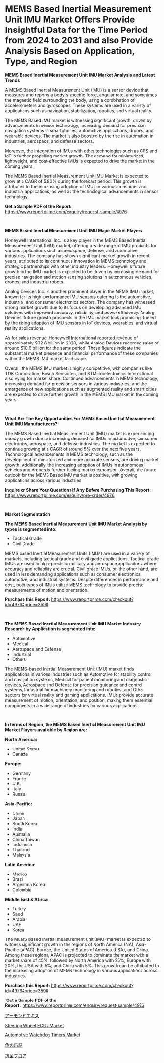 <p><h1>MEMS Based Inertial Measurement Unit IMU Market Offers Provide Insightful Data for the Time Period from 2024 to 2031 and also Provide Analysis Based on Application, Type, and Region</h1></p><p><strong>MEMS Based Inertial Measurement Unit IMU Market Analysis and Latest Trends</strong></p>
<p><p>A MEMS Based Inertial Measurement Unit (IMU) is a sensor device that measures and reports a body's specific force, angular rate, and sometimes the magnetic field surrounding the body, using a combination of accelerometers and gyroscopes. These systems are used in a variety of applications such as navigation, stabilization, robotics, and virtual reality.</p><p>The MEMS Based IMU market is witnessing significant growth, driven by advancements in sensor technology, increasing demand for precision navigation systems in smartphones, automotive applications, drones, and wearable devices. The market is also boosted by the rise in automation in industries, aerospace, and defense sectors.</p><p>Moreover, the integration of IMUs with other technologies such as GPS and IoT is further propelling market growth. The demand for miniaturized, lightweight, and cost-effective IMUs is expected to drive the market in the coming years.</p><p>The MEMS Based Inertial Measurement Unit IMU Market is expected to grow at a CAGR of 5.80% during the forecast period. This growth is attributed to the increasing adoption of IMUs in various consumer and industrial applications, as well as the technological advancements in sensor technology.</p></p>
<p><strong>Get a Sample PDF of the Report:&nbsp;</strong> <a href="https://www.reportprime.com/enquiry/request-sample/4976">https://www.reportprime.com/enquiry/request-sample/4976</a></p>
<p>&nbsp;</p>
<p><strong>MEMS Based Inertial Measurement Unit IMU Major Market Players</strong></p>
<p><p>Honeywell International Inc. is a key player in the MEMS Based Inertial Measurement Unit (IMU) market, offering a wide range of IMU products for various applications such as aerospace, defense, and automotive industries. The company has shown significant market growth in recent years, attributed to its continuous innovation in MEMS technology and strategic partnerships with other industry leaders. Honeywell's future growth in the IMU market is expected to be driven by increasing demand for precise navigation and motion sensing solutions in autonomous vehicles, drones, and industrial robots.</p><p>Analog Devices Inc. is another prominent player in the MEMS IMU market, known for its high-performance IMU sensors catering to the automotive, industrial, and consumer electronics sectors. The company has witnessed strong market growth due to its focus on developing advanced IMU solutions with improved accuracy, reliability, and power efficiency. Analog Devices' future growth prospects in the IMU market look promising, fueled by the rising adoption of IMU sensors in IoT devices, wearables, and virtual reality applications.</p><p>As for sales revenue, Honeywell International reported revenue of approximately $32.6 billion in 2020, while Analog Devices recorded sales of around $10.6 billion for the same period. These figures indicate the substantial market presence and financial performance of these companies within the MEMS IMU market landscape.</p><p>Overall, the MEMS IMU market is highly competitive, with companies like TDK Corporation, Bosch Sensortec, and STMicroelectronics International also vying for market share. Continued advancements in MEMS technology, increasing demand for precision sensors in various industries, and the emergence of new applications such as augmented reality and smart cities are expected to drive further growth in the MEMS IMU market in the coming years.</p></p>
<p>&nbsp;</p>
<p><strong>What Are The Key Opportunities For MEMS Based Inertial Measurement Unit IMU Manufacturers?</strong></p>
<p><p>The MEMS Based Inertial Measurement Unit (IMU) market is experiencing steady growth due to increasing demand for IMUs in automotive, consumer electronics, aerospace, and defense industries. The market is expected to continue growing at a CAGR of around 5% over the next five years. Technological advancements in MEMS technology, such as the development of miniaturized and more accurate sensors, are driving market growth. Additionally, the increasing adoption of IMUs in autonomous vehicles and drones is further fueling market expansion. Overall, the future outlook for the MEMS Based IMU market is positive, with growing applications across various industries.</p></p>
<p><strong>Inquire or Share Your Questions If Any Before Purchasing This Report:</strong> <a href="https://www.reportprime.com/enquiry/pre-order/4976">https://www.reportprime.com/enquiry/pre-order/4976</a></p>
<p>&nbsp;</p>
<p><strong>Market Segmentation</strong></p>
<p><strong>The MEMS Based Inertial Measurement Unit IMU Market Analysis by types is segmented into:</strong></p>
<p><ul><li>Tactical Grade</li><li>Civil Grade</li></ul></p>
<p><p>MEMS based Inertial Measurement Units (IMUs) are used in a variety of markets, including tactical grade and civil grade applications. Tactical grade IMUs are used in high-precision military and aerospace applications where accuracy and reliability are crucial. Civil grade IMUs, on the other hand, are used in less demanding applications such as consumer electronics, automotive, and industrial systems. Despite differences in performance and cost, both types of IMUs utilize MEMS technology to provide precise measurements of motion and orientation.</p></p>
<p><strong>Purchase this Report:&nbsp;</strong><a href="https://www.reportprime.com/checkout?id=4976&price=3590">https://www.reportprime.com/checkout?id=4976&price=3590</a></p>
<p>&nbsp;</p>
<p><strong>The MEMS Based Inertial Measurement Unit IMU Market Industry Research by Application is segmented into:</strong></p>
<p><ul><li>Automotive​</li><li>Medical​</li><li>Aerospace and Defense</li><li>Industrial</li><li>Others</li></ul></p>
<p><p>The MEMS-based Inertial Measurement Unit (IMU) market finds applications in various industries such as Automotive for stability control and navigation systems, Medical for patient monitoring and diagnostic devices, Aerospace and Defense for precision guidance and control systems, Industrial for machinery monitoring and robotics, and Other sectors for virtual reality and gaming applications. IMUs provide accurate measurement of motion, orientation, and position, making them essential components in a wide range of industries for various applications.</p></p>
<p>&nbsp;</p>
<p><strong>In terms of Region, the MEMS Based Inertial Measurement Unit IMU Market Players available by Region are:</strong></p>
<p>
    <p> <strong> North America: </strong>
        <ul>
            <li>United States</li>
            <li>Canada</li>
        </ul>
        </p> 
    <p> <strong> Europe: </strong>
        <ul>
            <li>Germany</li>
            <li>France</li>
            <li>U.K.</li>
            <li>Italy</li>
            <li>Russia</li>
        </ul>
        </p> 
    <p> <strong> Asia-Pacific: </strong>
        <ul>
            <li>China</li>
            <li>Japan</li>
            <li>South Korea</li>
            <li>India</li>
            <li>Australia</li>
            <li>China Taiwan</li>
            <li>Indonesia</li>
            <li>Thailand</li>
            <li>Malaysia</li>
        </ul>
        </p> 
    <p> <strong> Latin America: </strong>
        <ul>
            <li>Mexico</li>
            <li>Brazil</li>
            <li>Argentina Korea</li>
            <li>Colombia</li>
        </ul>
        </p> 
    <p> <strong> Middle East & Africa: </strong>
        <ul>
            <li>Turkey</li>
            <li>Saudi</li>
            <li>Arabia</li>
            <li>UAE</li>
            <li>Korea</li>
        </ul>
    </p>
    </p>
<p><p>The MEMS based inertial measurement unit (IMU) market is expected to witness significant growth in the regions of North America (NA), Asia-Pacific (APAC), Europe, the United States of America (USA), and China. Among these regions, APAC is projected to dominate the market with a market share of 45%, followed by North America with 25%, Europe with 20%, the USA with 5%, and China with 5%. This growth can be attributed to the increasing adoption of MEMS technology in various applications across industries.</p></p>
<p><strong>Purchase this Report: </strong><a href="https://www.reportprime.com/checkout?id=4976&price=3590">https://www.reportprime.com/checkout?id=4976&price=3590</a></p>
<p>&nbsp;<strong>Get a Sample PDF of the Report:&nbsp;&nbsp;</strong><a href="https://www.reportprime.com/enquiry/request-sample/4976">https://www.reportprime.com/enquiry/request-sample/4976</a></p>
<p><strong></strong></p>
<p><p><a href="https://medium.com/@lenorakris2023/%E3%82%A2%E3%83%BC%E3%83%A2%E3%83%B3%E3%83%89%E3%82%A8%E3%82%AD%E3%82%B9%E5%B8%82%E5%A0%B4-%E5%B8%82%E5%A0%B4cagr-%E5%B8%82%E5%A0%B4%E5%8B%95%E5%90%91-%E3%81%8A%E3%82%88%E3%81%B3%E6%88%90%E9%95%B7%E6%88%A6%E7%95%A5%E3%81%AB%E9%96%A2%E3%81%99%E3%82%8B%E6%B4%9E%E5%AF%9F-920ee2643139">アーモンドエキス</a></p><p><a href="https://issuu.com/reportprime-2/docs/steering-wheel-ecus-market-size-2030.pptx">Steering Wheel ECUs Market</a></p><p><a href="https://issuu.com/reportprime-2/docs/automotive-watchdog-timers-market-size-2030.pptx">Automotive Watchdog Timers Market</a></p><p><a href="https://medium.com/@vincemarvin1/%E7%BC%B6%E8%A9%B0%E9%AD%9A%E5%B8%82%E5%A0%B4%E3%83%AC%E3%83%9D%E3%83%BC%E3%83%88%E3%81%AF-%E3%81%93%E3%81%AE%E5%B8%82%E5%A0%B4%E3%81%AE%E6%9C%80%E6%96%B0%E3%83%88%E3%83%AC%E3%83%B3%E3%83%89%E3%81%A8%E6%88%90%E9%95%B7%E6%A9%9F%E4%BC%9A%E3%82%92%E6%98%8E%E3%82%89%E3%81%8B%E3%81%AB%E3%81%97%E3%81%A6%E3%81%84%E3%81%BE%E3%81%99-f0714952b0ee">魚の缶詰</a></p><p><a href="https://github.com/nemesis2824/Market-Research-Report-List-1/blob/main/543070115511.md">抗菌フロア</a></p></p>